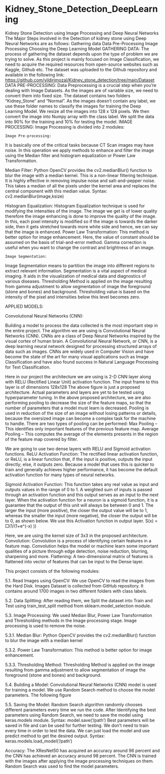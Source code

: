 # Kidney_Stone_Detection_DeepLearning
Kidney Stone Detection using Image Processing and Deep Neural Networks
The Major Steps involved in the Detection of kidney stone using Deep Neural Networks are as follows:
	Gathering data
	Data Pre-Processing
	Image Processing
	Choosing the Deep Learning Model 
	GATHERING DATA:
The process of gathering the dataset depends upon the type of problem we are trying to solve. As this project is mainly focused on Image Classification, we need to acquire the required resources from open-source websites such as Kaggle, Github etc.
The dataset was uploaded to the Github repository and available in the following link: https://github.com/yildirimozal/Kidney_stone_detection/tree/main/Dataset
	DATA PRE-PROCESSING:
Data Preprocessing is a crucial step when you’re dealing with Image Datasets. As the images are of variable size, we need to convert them into fixed size. The dataset contains two folders “Kidney_Stone” and “Normal”. As the images doesn’t contain any label, we use these folder names to classify the images for training the Deep Learning Model. We resize all the images into 128 x 128 pixels. We then convert the image into Numpy array with the class label. We split the data into 90% for the training and 10% for testing the model.
	IMAGE PROCESSING:
Image Processing is divided into 2 modules:



	Image Pre-processing: 
It is basically one of the critical tasks because CT Scan images may have noise. In this operation we apply methods to enhance and filter the image using the Median filter and histogram equalization or Power Law Transformation.

Median Filter:
Python OpenCV provides the cv2.medianBlur() function to blur the image with a median kernel. This is a non-linear filtering technique. It is highly effective in removing impulse noise and salt-and-pepper noise. This takes a median of all the pixels under the kernel area and replaces the central component with this median value. 
Syntax: cv2.medianBlur(image,ksize)

 
 
 
Histogram Equalization:
Histogram Equalization technique is used for modifying the intensities of the image. The image we get is of lower quality therefore the image enhancing is done to improve the quality of the image. In this, each pixel intensity is modified so if the image is towards the darker side, then it gets stretched towards more white side and hence, we can say that the image is enhanced.
	Power Law Transformation: 
This method is better option for image enhancement. Here, the value of constant should be assumed on the basis of trial-and-error method. Gamma correction is useful when you want to change the contrast and brightness of an image.


	Image Segmentation:
Image Segmentation means to partition the image into different regions to extract relevant information. 
Segmentation is a vital aspect of medical imaging. It aids in the visualization of medical data and diagnostics of various diseases. 
Thresholding Method is applied on the image resulting from gamma adjustment to allow segmentation of image the foreground (stone and bones) and background. 
Thresholding value is based on the intensity of the pixel and intensities below this level becomes zero.
  
  
  APPLIED MODELS:

  Convolutional Neural Networks (CNN): 

Building a model to process the data collected is the most important step in the entire project. The algorithm we are using is Convolutional Neural Networks (CNN). CNNs are a class of Deep Neural Networks inspired by the visual cortex of human brain. A Convolutional Neural Network, or CNN, is a deep learning neural network designed for processing structured arrays of data such as images. CNNs are widely used in Computer Vision and have become the state of the art for many visual applications such as Image Classification and have also found success in Natural Language Processing for Text Classification. 
 


Here in our project the architecture we are using is 2-D CNN layer along with RELU (Rectified Linear Unit) activation function. The input frame to this layer is of dimensions 128x128 
The above figure is just a proposed architecture. Actual parameters and layers are yet to be tested using hyperparameter tuning.
In the above proposed architecture, we are also performing pooling to decrease the size of the feature maps, so that the number of parameters that a model must learn is decreased.
Pooling is used in reduction of the size of an image without losing patterns or details, because the oversized image can become a complex task for the machine to handle. There are two types of pooling can be performed:
Max Pooling – This identifies only important features of the previous feature map.
Average Pooling – This computes the average of the elements presents in the region of the feature map covered by filter. 
 

We are going to use two dense layers with RELU and Sigmoid activation functions.
ReLU Activation Function: The rectified linear activation function, or ReLU, is a linear function that, if the input is positive, outputs the input directly; else, it outputs zero. Because a model that uses this is quicker to train and generally achieves higher performance, it has become the default activation function for many types of neural networks. 
 


Sigmoid Activation Function: This function takes any real value as input and outputs values in the range of 0 to 1. A weighted sum of inputs is passed through an activation function and this output serves as an input to the next layer. When the activation function for a neuron is a sigmoid function, it is a guarantee that the output of this unit will always be between 0 and 1. The larger the input (more positive), the closer the output value will be to 1, whereas the smaller the input (more negative), the closer the output will be to 0, as shown below. We use this Activation function in output layer.
S(x) = □(1/(1+e^(-x) ))
 

Here, we are using the kernel size of 3x3 in the proposed architecture.
Convolution: Convolution is a process of identifying certain features in a feature map. Convolution helps the model or machine learn some important qualities of a picture through edge detection, noise reduction, blurring, sharpening and more.
Flattening: A two-dimensional matrix of features is flattened into vector of features that can be input to the Dense layer.



This project consists of the following modules:

5.1.	Read Images using OpenCV: We use OpenCV to read the images from the Hard Disk. Images Dataset is collected from GitHub repository. It contains around 1700 images in two different folders with class labels.

5.2.	Data Splitting: After reading them, we Split the dataset into Train and Test using train_test_split method from sklearn.model_selection module.

5.3.	Image Processing: We used Median Blur, Power Law Transformation and Thresholding methods in the Image processing stage. Image processing is used to remove the noise. 

  5.3.1.	Median Blur: Python OpenCV provides the cv2.medianBlur() function to blur the image with a median kernel
  
  5.3.2.	Power Law Transformation: This method is better option for image enhancement. 
  
  5.3.3.	Thresholding Method: Thresholding Method is applied on the image resulting from gamma adjustment to allow segmentation of image the foreground (stone and bones) and background. 
  
 5.4.	Building a Model: Convolutional Neural Networks (CNN) model is used for training a model. We use Random Search method to choose the model parameters. The following figure 
 
 5.5.	Saving the Model: Random Search algorithm randomly chooses different parameters every time we run the code. After Identifying the best parameters using Random Search, we need to save the model using keras.models module.
Syntax: model.save(‘/path’) 
Best parameters will be saved in file and can be used for further testing. We don’t need to train every time in order to test the data. We can just load the model and use predict method to get the desired output. 
Syntax: keras.models.load_model(‘/path’)


Accuracy: The XResNet50 has acquired an accuracy around 96 percent and the CNN has achieved an accuracy around 98 percent. The CNN is trained with the images after applying the image processing techniques on them. Random Search was used to find the model parameters. 


